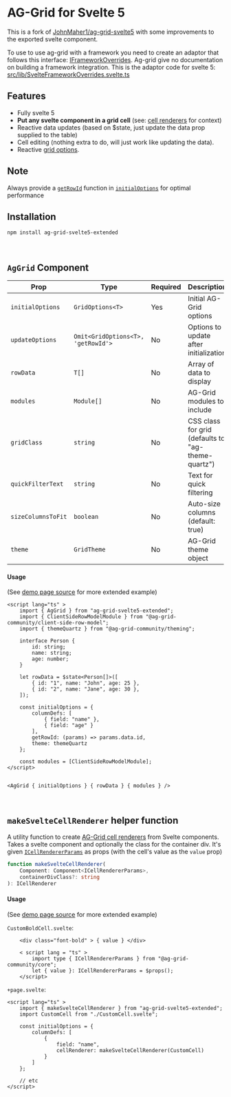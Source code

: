 # AG-Grid for Svelte 5

This is a fork of [JohnMaher1/ag-grid-svelte5](https://github.com/JohnMaher1/ag-grid-svelte5) with some improvements to the exported svelte component. 

To use to use ag-grid with a framework you need to create an adaptor that follows this interface: [IFrameworkOverrides](https://github.com/ag-grid/ag-grid/blob/424be7dcadf9b964056ee8c451af9b041ce8877a/packages/ag-grid-community/src/interfaces/iFrameworkOverrides.ts#L7). Ag-grid give no documentation on building a framework integration. This is the adaptor code for svelte 5: [src/lib/SvelteFrameworkOverrides.svelte.ts](src/lib/SvelteFrameworkOverrides.svelte.ts)


## Features

- Fully svelte 5
- **Put any svelte component in a grid cell** (see: [cell renderers](https://www.ag-grid.com/javascript-data-grid/component-cell-renderer/) for context)
- Reactive data updates (based on $state, just update the data prop supplied to the table)
- Cell editing (nothing extra to do, will just work like updating the data).
- Reactive [grid options](https://www.ag-grid.com/javascript-data-grid/grid-options/).

## Note

Always provide a [`getRowId`](https://www.ag-grid.com/javascript-data-grid/grid-options/#reference-rowModels-getRowId) function in [`initialOptions`](https://www.ag-grid.com/javascript-data-grid/grid-options/) for optimal performance

## Installation

```bash
npm install ag-grid-svelte5-extended
```

<br />

## `AgGrid` Component

| Prop | Type | Required | Description |
|------|------|----------|-------------|
| `initialOptions` | `GridOptions<T>` | Yes | Initial AG-Grid options |
| `updateOptions` | `Omit<GridOptions<T>, 'getRowId'>` | No | Options to update after initialization |
| `rowData` | `T[]` | No | Array of data to display |
| `modules` | `Module[]` | No | AG-Grid modules to include |
| `gridClass` | `string` | No | CSS class for grid (defaults to "ag-theme-quartz") |
| `quickFilterText` | `string` | No | Text for quick filtering |
| `sizeColumnsToFit` | `boolean` | No | Auto-size columns (default: true) |
| `theme` | `GridTheme` | No | AG-Grid theme object |


#### Usage

(See [demo page source](src/routes/+page.svelte) for more extended example)

```svelte
<script lang="ts" >
    import { AgGrid } from "ag-grid-svelte5-extended";
    import { ClientSideRowModelModule } from "@ag-grid-community/client-side-row-model";
    import { themeQuartz } from "@ag-grid-community/theming";

    interface Person {
        id: string;
        name: string;
        age: number;
    }

    let rowData = $state<Person[]>([
        { id: "1", name: "John", age: 25 },
        { id: "2", name: "Jane", age: 30 },
    ]);

    const initialOptions = {
        columnDefs: [
            { field: "name" },
            { field: "age" }
        ],
        getRowId: (params) => params.data.id,
        theme: themeQuartz
    };

    const modules = [ClientSideRowModelModule];
</script>


<AgGrid { initialOptions } { rowData } { modules } />
```

<br />

## `makeSvelteCellRenderer` helper function

A utility function to create [AG-Grid cell renderers](https://www.ag-grid.com/javascript-data-grid/component-cell-renderer/) from Svelte components. Takes a svelte component and optionally the class for the container div. It's given [`ICellRendererParams`](https://www.ag-grid.com/javascript-data-grid/component-cell-renderer/#:~:text=The%20provided%20props%20(interface%20ICellRendererParams)%20are%3A) as props (with the cell's value as the `value` prop)

```typescript
function makeSvelteCellRenderer(
    Component: Component<ICellRendererParams>,
    containerDivClass?: string
): ICellRenderer
```

#### Usage

(See [demo page source](src/routes/+page.svelte) for more extended example)

`CustomBoldCell.svelte`:

```svelte
    <div class="font-bold" > { value } </div>

    < script lang = "ts" >
        import type { ICellRendererParams } from "@ag-grid-community/core";
        let { value }: ICellRendererParams = $props();
    </script>
```
`+page.svelte`:

```svelte
<script lang="ts" >
    import { makeSvelteCellRenderer } from "ag-grid-svelte5-extended";
    import CustomCell from "./CustomCell.svelte";

    const initialOptions = {
        columnDefs: [
            {
                field: "name",
                cellRenderer: makeSvelteCellRenderer(CustomCell)
            }
        ]
    };

    // etc
</script>
```



